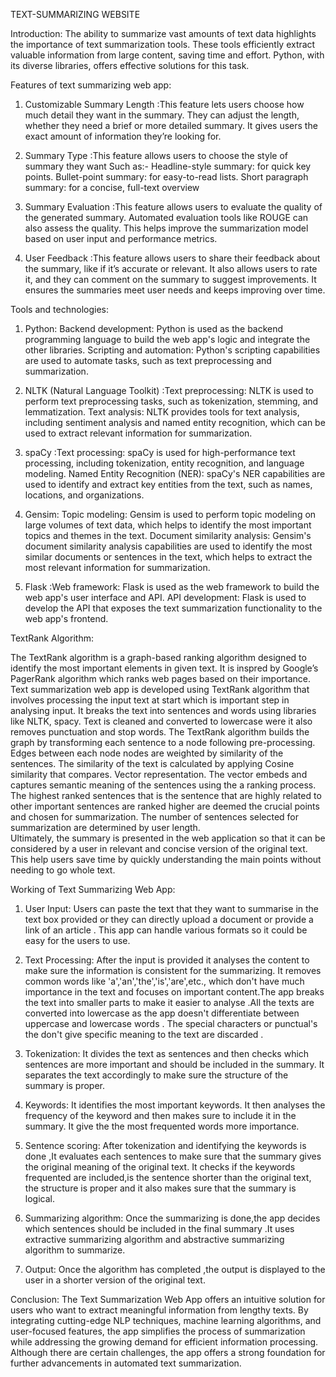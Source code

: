TEXT-SUMMARIZING WEBSITE

Introduction: 
The ability to summarize vast amounts of text data highlights the importance of text summarization tools. These tools efficiently extract valuable information from large content, saving time and effort. Python, with its diverse libraries, offers effective solutions for this task. 


Features of text summarizing web app: 
 
1. Customizable Summary Length :This feature lets users choose how much detail they want in the summary. They can adjust the length, whether they need a brief or more detailed summary. It gives users the exact amount of information they’re looking for. 
 
2. Summary Type :This feature allows users to choose the style of summary they want      Such as:-      Headline-style summary: for quick key points. 
 Bullet-point summary: for easy-to-read lists. 
 Short paragraph summary: for a concise, full-text overview 

3. Summary Evaluation :This feature allows users to evaluate the quality of the generated summary. Automated evaluation tools like ROUGE can also assess the quality. This helps improve the summarization model based on user input and performance metrics. 
 
4. User Feedback :This feature allows users to share their feedback about the summary, like if it’s accurate or relevant. It also allows users to rate it, and they can comment on the summary to suggest improvements. It ensures the summaries meet user needs and keeps improving over time. 

 
Tools and technologies: 
 
1. Python: Backend development: Python is used as the backend programming language to build the web app's logic and integrate the other libraries. 
Scripting and automation: Python's scripting capabilities are used to automate tasks, such as text preprocessing and summarization. 
 
2. NLTK (Natural Language Toolkit) :Text preprocessing: NLTK is used to perform text preprocessing tasks, such as tokenization, stemming, and lemmatization. 
Text analysis: NLTK provides tools for text analysis, including sentiment analysis and named entity recognition, which can be used to extract relevant information for summarization. 
 
3. spaCy :Text processing: spaCy is used for high-performance text processing, including tokenization, entity recognition, and language modeling. 
Named Entity Recognition (NER): spaCy's NER capabilities are used to identify and extract key entities from the text, such as names, locations, and organizations. 
 
4. Gensim: Topic modeling: Gensim is used to perform topic modeling on large volumes of    text data, which helps to identify the most important topics and themes in the text. 
Document similarity analysis: Gensim's document similarity analysis capabilities are used to identify the most similar documents or sentences in the text, which helps to extract the most relevant information for summarization. 
 
5. Flask :Web framework: Flask is used as the web framework to build the web app's user interface and API. 
API development: Flask is used to develop the API that exposes the text summarization functionality to the web app's frontend. 

 
TextRank Algorithm: 

The TextRank algorithm is a graph-based ranking algorithm designed to identify the most  important elements in given text. It is inspred by Google’s PagerRank algorithm which ranks web pages based on their importance. 
Text summarization web app is developed using TextRank algorithm that involves   processing the input text at start which is important step in analysing input. It breaks the text into sentences and words using libraries like NLTK, spacy. Text is cleaned and converted to lowercase were it also removes punctuation and stop words. 
The TextRank algorithm builds the graph by transforming each sentence to a node following pre-processing. Edges between each node nodes are weighted by similarity of the sentences. The similarity of the text is calculated by applying Cosine similarity that compares. Vector representation. The vector embeds and captures semantic meaning of the sentences using the a ranking process. The highest ranked sentences that is the sentence that are highly related to other important sentences are ranked higher are deemed the crucial points and chosen for summarization.  The number of sentences selected for summarization are determined by user length.  
Ultimately, the summary is presented in the web application  so that it can be considered by a user in relevant and concise version of the original text. This help users save time by quickly understanding the main points without needing to go whole text. 

 
Working of Text Summarizing Web App: 
 
1. User Input: Users can paste the text that they want to summarise in the text box provided or they can directly upload a document or provide a link of an article . This app can handle various formats so it could be easy for the users to use.  	 	 	   
2. Text Processing: After the input is provided it analyses the content to make sure the information is consistent for the summarizing. It removes common words like 'a','an','the','is','are',etc., which don't have much importance in the text and focuses on important content.The app breaks  the text into smaller parts to make it easier to analyse .All the texts are converted into lowercase as the app doesn't differentiate between uppercase and lowercase words . The special characters or punctual's the don't give specific meaning to the text are discarded . 
 
3. Tokenization: It divides the text as sentences and then checks which sentences are more important and should be included in the summary. It separates the text accordingly to make sure the structure of the summary is proper. 
 
4. Keywords: It identifies the most important keywords. It then analyses the frequency of the keyword and then makes sure to include it in the summary. It give the the most frequented words more importance. 
 
5. Sentence scoring: After tokenization and identifying the keywords is done ,It evaluates each sentences to make sure that the summary gives the original meaning of the original text. It checks if the keywords frequented are included,is the sentence shorter than the original text, the structure is proper and it also makes sure that the summary is logical. 

6. Summarizing algorithm: Once the summarizing is done,the app decides which sentences should be included in the final summary .It uses extractive summarizing algorithm and abstractive summarizing algorithm to summarize. 
 
7. Output: Once the algorithm has completed ,the output is displayed to the user in a shorter version of the original text. 

Conclusion: 
The Text Summarization Web App offers an intuitive solution for users who want to extract meaningful information from lengthy texts. By integrating cutting-edge NLP techniques, machine learning algorithms, and user-focused features, the app simplifies the process of summarization while addressing the growing demand for efficient information processing. Although there are certain challenges, the app offers a strong foundation for further advancements in automated text summarization.
